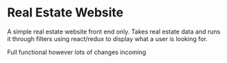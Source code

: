 # Real Estate Website

A simple real estate website front end only.
Takes real estate data and runs it through filters using react/redux to display what a user is looking for.

Full functional however lots of changes incoming

